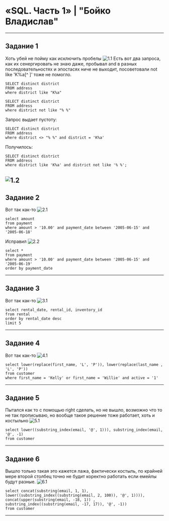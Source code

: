 # «SQL. Часть 1» | "Бойко Владислав"
---
## Задание 1
Хоть убей не пойму как исключить пробелы
![1.1](img/1.1.png)
Есть вот два запроса, как их сенергировать не знаю даже, пробывал and в разных последовательностях и эпостасях ниче не выходит, посоветовали not like 'K%a[^ ]' тоже не помогло.
```mysql
SELECT distinct district
FROM address
where district like "K%a"
```
```mysql
SELECT distinct district
FROM address
where district not like "% %"
```
Запрос выдает пустоту: 
```mysql
SELECT distinct district
FROM address
where district <> "% %" and district = 'K%a'
```
Получилось:
```mysql
SELECT distinct district
FROM address
where district like 'K%a' and district not like '% %';
```
![1.2](img/1.2.png)
---
## Задание 2
Вот так как-то
![2.1](img/2.1.png)
```mysql
select amount
from payment 
where amount > '10.00' and payment_date between '2005-06-15' and '2005-06-18'
```
Исправил
![2.2](img/2.2.png)
```mysql
select *
from payment 
where amount > '10.00' and payment_date between '2005-06-15' and '2005-06-19'
order by payment_date 
```
---
## Задание 3
Вот так как-то
![3.1](img/3.1.png)
```mysql
select rental_date, rental_id, inventory_id 
from rental	
order by rental_date desc
limit 5
```
---
## Задание 4
Вот так как-то
![4.1](img/4.1.png)
```mysql
select lower(replace(first_name, 'L', 'P')), lower(replace(last_name , 'L', 'P'))  
from customer
where first_name = 'Kelly' or first_name = 'Willie' and active = '1'
```
---
## Задание 5
Пытался как то с помощью right сделать, но не вышло, возможно что то не так прописываю, но вообще такое решение тоже работает, хоть и костыльно
![5.1](img/5.1.png)
```mysql
select lower((substring_index(email, '@', 1))), substring_index(email, '@', -1)
from customer 
```
---
## Задание 6
Вышло только такая это кажется лажа, фактически костыль, по крайней мере второй столбец точно не будит коректно работать если емейлы будут разные.
![6.1](img/6.1.png)
```mysql
select concat(substring(email, 1, 1), lower((substring_index((substring(email, 2, 100)), '@', 1)))), 
concat(upper(substring(email, -18, 1)) , substring_index((substring(email, -17, 17)), '@', -1))
from customer 
```
---  